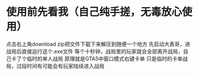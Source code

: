 # 使用前先看我（自己纯手搓，无毒放心使用）
点击右上角download zip把文件下载下来解压到随便一个地方
先启动大表哥，进战局后直接运行这个.exe文件
等个十秒钟，战局里的玩家就会全部离开战局，自己卡了个临时的单人战局
原理就是GTA5中窗口模式右键卡单
只是临时的卡单战局，过段时间有可能会有玩家陆续进入战局
